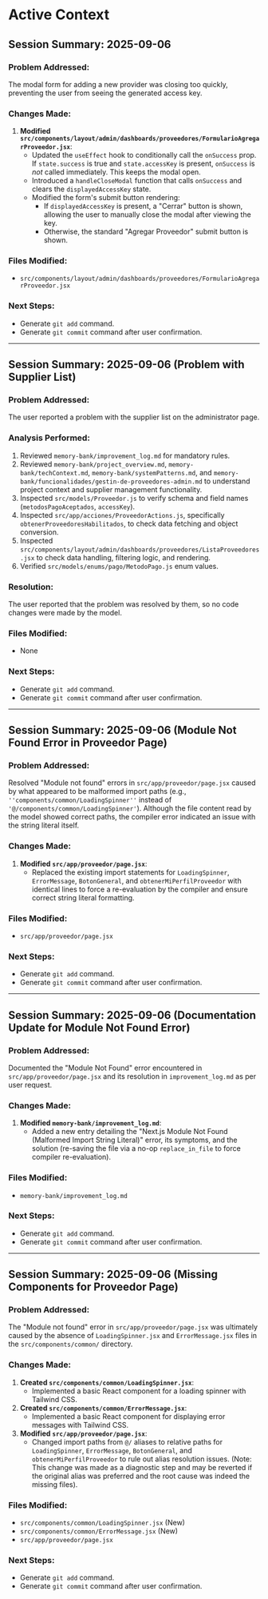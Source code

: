 # Active Context

## Session Summary: 2025-09-06

### Problem Addressed:
The modal form for adding a new provider was closing too quickly, preventing the user from seeing the generated access key.

### Changes Made:

1.  **Modified `src/components/layout/admin/dashboards/proveedores/FormularioAgregarProveedor.jsx`**:
    *   Updated the `useEffect` hook to conditionally call the `onSuccess` prop. If `state.success` is true and `state.accessKey` is present, `onSuccess` is *not* called immediately. This keeps the modal open.
    *   Introduced a `handleCloseModal` function that calls `onSuccess` and clears the `displayedAccessKey` state.
    *   Modified the form's submit button rendering:
        *   If `displayedAccessKey` is present, a "Cerrar" button is shown, allowing the user to manually close the modal after viewing the key.
        *   Otherwise, the standard "Agregar Proveedor" submit button is shown.

### Files Modified:
- `src/components/layout/admin/dashboards/proveedores/FormularioAgregarProveedor.jsx`

### Next Steps:
- Generate `git add` command.
- Generate `git commit` command after user confirmation.

---

## Session Summary: 2025-09-06 (Problem with Supplier List)

### Problem Addressed:
The user reported a problem with the supplier list on the administrator page.

### Analysis Performed:
1.  Reviewed `memory-bank/improvement_log.md` for mandatory rules.
2.  Reviewed `memory-bank/project_overview.md`, `memory-bank/techContext.md`, `memory-bank/systemPatterns.md`, and `memory-bank/funcionalidades/gestin-de-proveedores-admin.md` to understand project context and supplier management functionality.
3.  Inspected `src/models/Proveedor.js` to verify schema and field names (`metodosPagoAceptados`, `accessKey`).
4.  Inspected `src/app/acciones/ProveedorActions.js`, specifically `obtenerProveedoresHabilitados`, to check data fetching and object conversion.
5.  Inspected `src/components/layout/admin/dashboards/proveedores/ListaProveedores.jsx` to check data handling, filtering logic, and rendering.
6.  Verified `src/models/enums/pago/MetodoPago.js` enum values.

### Resolution:
The user reported that the problem was resolved by them, so no code changes were made by the model.

### Files Modified:
- None

### Next Steps:
- Generate `git add` command.
- Generate `git commit` command after user confirmation.

---

## Session Summary: 2025-09-06 (Module Not Found Error in Proveedor Page)

### Problem Addressed:
Resolved "Module not found" errors in `src/app/proveedor/page.jsx` caused by what appeared to be malformed import paths (e.g., `''components/common/LoadingSpinner''` instead of `'@/components/common/LoadingSpinner'`). Although the file content read by the model showed correct paths, the compiler error indicated an issue with the string literal itself.

### Changes Made:
1.  **Modified `src/app/proveedor/page.jsx`**:
    *   Replaced the existing import statements for `LoadingSpinner`, `ErrorMessage`, `BotonGeneral`, and `obtenerMiPerfilProveedor` with identical lines to force a re-evaluation by the compiler and ensure correct string literal formatting.

### Files Modified:
- `src/app/proveedor/page.jsx`

### Next Steps:
- Generate `git add` command.
- Generate `git commit` command after user confirmation.

---

## Session Summary: 2025-09-06 (Documentation Update for Module Not Found Error)

### Problem Addressed:
Documented the "Module Not Found" error encountered in `src/app/proveedor/page.jsx` and its resolution in `improvement_log.md` as per user request.

### Changes Made:
1.  **Modified `memory-bank/improvement_log.md`**:
    *   Added a new entry detailing the "Next.js Module Not Found (Malformed Import String Literal)" error, its symptoms, and the solution (re-saving the file via a no-op `replace_in_file` to force compiler re-evaluation).

### Files Modified:
- `memory-bank/improvement_log.md`

### Next Steps:
- Generate `git add` command.
- Generate `git commit` command after user confirmation.

---

## Session Summary: 2025-09-06 (Missing Components for Proveedor Page)

### Problem Addressed:
The "Module not found" error in `src/app/proveedor/page.jsx` was ultimately caused by the absence of `LoadingSpinner.jsx` and `ErrorMessage.jsx` files in the `src/components/common/` directory.

### Changes Made:
1.  **Created `src/components/common/LoadingSpinner.jsx`**:
    *   Implemented a basic React component for a loading spinner with Tailwind CSS.
2.  **Created `src/components/common/ErrorMessage.jsx`**:
    *   Implemented a basic React component for displaying error messages with Tailwind CSS.
3.  **Modified `src/app/proveedor/page.jsx`**:
    *   Changed import paths from `@/` aliases to relative paths for `LoadingSpinner`, `ErrorMessage`, `BotonGeneral`, and `obtenerMiPerfilProveedor` to rule out alias resolution issues. (Note: This change was made as a diagnostic step and may be reverted if the original alias was preferred and the root cause was indeed the missing files).

### Files Modified:
- `src/components/common/LoadingSpinner.jsx` (New)
- `src/components/common/ErrorMessage.jsx` (New)
- `src/app/proveedor/page.jsx`

### Next Steps:
- Generate `git add` command.
- Generate `git commit` command after user confirmation.
